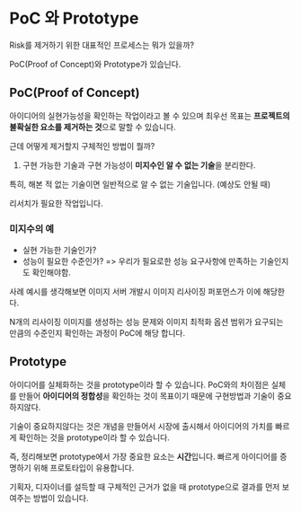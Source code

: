# PoC 와 Prototype

Risk를 제거하기 위한 대표적인 프로세스는 뭐가 있을까?

PoC(Proof of Concept)와 Prototype가 있습닌다.

## PoC(Proof of Concept)

아이디어의 실현가능성을 확인하는 작업이라고 볼 수 있으며 최우선 목표는 **프로젝트의 불확실한 요소를 제거하는 것**으로 말할 수 있습니다.

근데 어떻게 제거할지 구체적인 방법이 뭘까? 

1. 구현 가능한 기술과 구현 가능성이 **미지수인 알 수 없는 기술**을 분리한다.

특히, 해본 적 없는 기술이면 일반적으로 알 수 없는 기술입니다.
(예상도 안될 때)

리서치가 필요한 작업입니다. 

### 미지수의 예

- 실현 가능한 기술인가?
- 성능이 필요한 수준인가? => 우리가 필요로한 성능 요구사항에 만족하는 기술인지도 확인해야함.

사례 예시를 생각해보면 이미지 서버 개발시 이미지 리사이징 퍼포먼스가 이에 해당한다.

N개의 리사이징 이미지를 생성하는 성능 문제와 이미지 최적화 옵션 범위가 요구되는 만큼의 수준인지 확인하는 과정이 PoC에 해당 합니다.

## Prototype

아이디어를 실체화하는 것을 prototype이라 할 수 있습니다. PoC와의 차이점은 실체를 만들어 **아이디어의 정합성**을 확인하는 것이 목표이기 때문에 구현방법과 기술이 중요하지않다.

기술이 중요하지않다는 것은 개념을 만들어서 시장에 출시해서 아이디어의 가치를 빠르게 확인하는 것을 prototype이라 할 수 있습니다.

즉, 정리해보면 prototype에서 가장 중요한 요소는 **시간**입니다. 빠르게 아이디어를 증명하기 위해 프로토타입이 유용합니다.

기획자, 디자이너를 설득할 때 구체적인 근거가 없을 때 prototype으로 결과를 먼저 보여주는 방법이 있습니다. 

